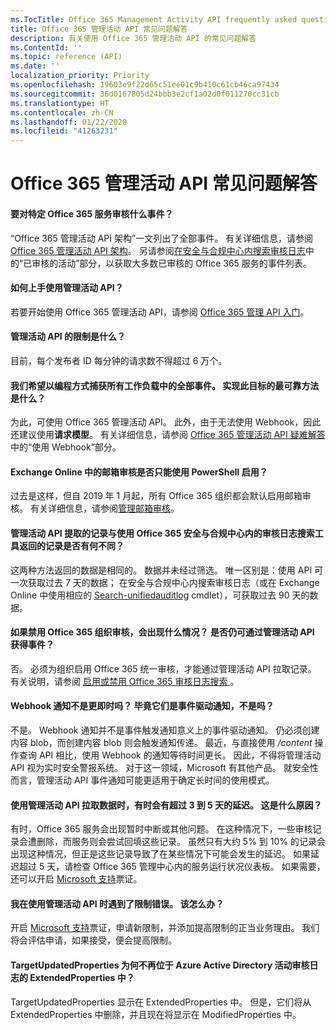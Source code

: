```yaml
---
ms.TocTitle: Office 365 Management Activity API frequently asked questions
title: Office 365 管理活动 API 常见问题解答
description: 有关使用 Office 365 管理活动 API 的常见问题解答
ms.ContentId: ''
ms.topic: reference (API)
ms.date: ''
localization_priority: Priority
ms.openlocfilehash: 19603e9f22d65c51ee01c9b410c61cb46ca97434
ms.sourcegitcommit: 36d0167805d24bbb3e2cf1a02d0f011270cc31cb
ms.translationtype: HT
ms.contentlocale: zh-CN
ms.lasthandoff: 01/22/2020
ms.locfileid: "41263231"
---
```

# <a name="office-365-management-activity-api-frequently-asked-questions"></a>Office 365 管理活动 API 常见问题解答

#### <a name="what-events-are-audited-for-a-specific-office-365-service"></a>要对特定 Office 365 服务审核什么事件？

“Office 365 管理活动 API 架构”一文列出了全部事件。 有关详细信息，请参阅 [Office 365 管理活动 API 架构](office-365-management-activity-api-schema.md)。 另请参阅[在安全与合规中心内搜索审核日志](https://docs.microsoft.com/office365/securitycompliance/search-the-audit-log-in-security-and-compliance#audited-activities)中的“已审核的活动”部分，以获取大多数已审核的 Office 365 服务的事件列表。

#### <a name="how-do-i-onboard-to-the-management-activity-api"></a>如何上手使用管理活动 API？

若要开始使用 Office 365 管理活动 API，请参阅 [Office 365 管理 API 入门](get-started-with-office-365-management-apis.md)。
 
#### <a name="what-is-the-throttling-limit-for-the--management-activity-api"></a>管理活动 API 的限制是什么？

目前，每个发布者 ID 每分钟的请求数不得超过 6 万个。 

#### <a name="we-want-to-programmatically-capture-all-events-in-all-workloads-what-is-the-most-reliable-way-to-do-this"></a>我们希望以编程方式捕获所有工作负载中的全部事件。 实现此目标的最可靠方法是什么？

为此，可使用 Office 365 管理活动 API。 此外，由于无法使用 Webhook，因此还建议使用**请求模型**。 有关详细信息，请参阅 [Office 365 管理活动 API 疑难解答](troubleshooting-the-office-365-management-activity-api.md#using-webhooks)中的“使用 Webhook”部分。

#### <a name="is-it-true-that-mailbox-auditing-in-exchange-online-can-only-be-enabled-by-using-powershell"></a>Exchange Online 中的邮箱审核是否只能使用 PowerShell 启用？

过去是这样，但自 2019 年 1 月起，所有 Office 365 组织都会默认启用邮箱审核。 有关详细信息，请参阅[管理邮箱审核](https://docs.microsoft.com/office365/securitycompliance/enable-mailbox-auditing)。

#### <a name="are-there-any-differences-in-the-records-that-are-fetched-by-the-management-activity-api-versus-the-records-that-are-returned-by-using-the-audit-log-search-tool-in-the-office-365-security--compliance-center"></a>管理活动 API 提取的记录与使用 Office 365 安全与合规中心内的审核日志搜索工具返回的记录是否有何不同？

这两种方法返回的数据是相同的。 数据并未经过筛选。 唯一区别是：使用 API 可一次获取过去 7 天的数据； 在安全与合规中心内搜索审核日志（或在 Exchange Online 中使用相应的 [Search-unifiedauditlog](https://docs.microsoft.com/powershell/module/exchange/policy-and-compliance-audit/search-unifiedauditlog) cmdlet），可获取过去 90 天的数据。 

#### <a name="what-happens-if-i-disable-auditing-for-my-office-365-organization-will-i-still-get-events-via-the-management-activity-api"></a>如果禁用 Office 365 组织审核，会出现什么情况？ 是否仍可通过管理活动 API 获得事件？

否。 必须为组织启用 Office 365 统一审核，才能通过管理活动 API 拉取记录。 有关说明，请参阅 [ 启用或禁用 Office 365 审核日志搜索 ](https://docs.microsoft.com/office365/securitycompliance/turn-audit-log-search-on-or-off)。

#### <a name="arent-webhook-notifications-more-immediate-after-all-arent-they-event-driven"></a>Webhook 通知不是更即时吗？ 毕竟它们是事件驱动通知，不是吗？

不是。 Webhook 通知并不是事件触发通知意义上的事件驱动通知。 仍必须创建内容 blob，而创建内容 blob 则会触发通知传递。 最近，与直接使用 */content* 操作查询 API 相比，使用 Webhook 的通知等待时间更长。 因此，不得将管理活动 API 视为实时安全警报系统。 对于这一领域，Microsoft 有其他产品。 就安全性而言，管理活动 API 事件通知可能更适用于确定长时间的使用模式。

#### <a name="when-pulling-the-data-from-the-management-activity-api-there-is-sometimes-a-delay-of-more-than-3-to-5-days-why-is-this"></a>使用管理活动 API 拉取数据时，有时会有超过 3 到 5 天的延迟。 这是什么原因？

有时，Office 365 服务会出现暂时中断或其他问题。 在这种情况下，一些审核记录会遭删除，而服务则会尝试回填这些记录。 虽然只有大约 5% 到 10% 的记录会出现这种情况，但正是这些记录导致了在某些情况下可能会发生的延迟。 如果延迟超过 5 天，请检查 Office 365 管理中心内的服务运行状况仪表板。 如果需要，还可以开启 [Microsoft 支持](https://support.office.com/article/contact-support-for-business-products-admin-help-32a17ca7-6fa0-4870-8a8d-e25ba4ccfd4b#ID0EAADAAA=online)票证。

#### <a name="im-encountering-a-throttling-error-in-the-management-activity-api-what-should-i-do"></a>我在使用管理活动 API 时遇到了限制错误。 该怎么办？

开启 [Microsoft 支持](https://support.office.com/article/contact-support-for-business-products-admin-help-32a17ca7-6fa0-4870-8a8d-e25ba4ccfd4b#ID0EAADAAA=online)票证，申请新限制，并添加提高限制的正当业务理由。 我们将会评估申请，如果接受，便会提高限制。

#### <a name="why-are-targetupdatedproperties-no-longer-in-extendedproperties-in-the-audit-logs-for-azure-active-directory-activities"></a>TargetUpdatedProperties 为何不再位于 Azure Active Directory 活动审核日志的 ExtendedProperties 中？

TargetUpdatedProperties 显示在 ExtendedProperties 中。 但是，它们将从 ExtendedProperties 中删除，并且现在将显示在 ModifiedProperties 中。
